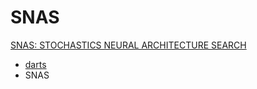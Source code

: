 # SNAS
[SNAS: STOCHASTICS NEURAL ARCHITECTURE SEARCH](https://arxiv.org/abs/1812.09926)

* [darts](https://arxiv.org/abs/1806.09055v1)
* SNAS
